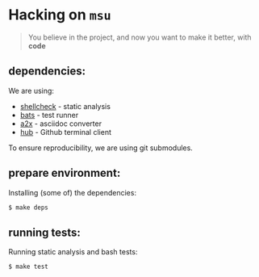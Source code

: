 
# Hacking on `msu`

> You believe in the project, and now you want to make it better, with **code**


## dependencies:

We are using:

* [shellcheck](https://github.com/koalaman/shellcheck) - static analysis
* [bats](https://github.com/sstephenson/bats) - test runner
* [a2x](http://linux.die.net/man/1/a2x) - asciidoc converter
* [hub](http://hub.github.com/) - Github terminal client

To ensure reproducibility, we are using git submodules.


## prepare environment:

Installing (some of) the dependencies:

```bash
$ make deps
```


## running tests:

Running static analysis and bash tests:

```bash
$ make test
```

